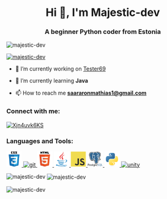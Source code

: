 <h1 align="center">Hi 👋, I'm Majestic-dev</h1>
<h3 align="center">A beginner Python coder from Estonia</h3>

<p align="left"> <img src="https://komarev.com/ghpvc/?username=majestic-dev&label=Profile%20views&color=0e75b6&style=flat" alt="majestic-dev" /> </p>

<p align="left"> <a href="https://github.com/ryo-ma/github-profile-trophy"><img src="https://github-profile-trophy.vercel.app/?username=majestic-dev" alt="majestic-dev" /></a> </p>

- 🔭 I’m currently working on [Tester69](https://github.com/Majestic-dev/Tester69)

- 🌱 I’m currently learning **Java**

- 📫 How to reach me **saararonmathias1@gmail.com**

<h3 align="left">Connect with me:</h3>
<p align="left">
<a href="https://discord.gg/Xjn4uvk6KS" target="blank"><img align="center" src="https://raw.githubusercontent.com/rahuldkjain/github-profile-readme-generator/master/src/images/icons/Social/discord.svg" alt="Xjn4uvk6KS" height="30" width="40" /></a>
</p>

<h3 align="left">Languages and Tools:</h3>
<p align="left"> <a href="https://www.w3schools.com/css/" target="_blank" rel="noreferrer"> <img src="https://raw.githubusercontent.com/devicons/devicon/master/icons/css3/css3-original-wordmark.svg" alt="css3" width="40" height="40"/> </a> <a href="https://git-scm.com/" target="_blank" rel="noreferrer"> <img src="https://www.vectorlogo.zone/logos/git-scm/git-scm-icon.svg" alt="git" width="40" height="40"/> </a> <a href="https://www.w3.org/html/" target="_blank" rel="noreferrer"> <img src="https://raw.githubusercontent.com/devicons/devicon/master/icons/html5/html5-original-wordmark.svg" alt="html5" width="40" height="40"/> </a> <a href="https://www.java.com" target="_blank" rel="noreferrer"> <img src="https://raw.githubusercontent.com/devicons/devicon/master/icons/java/java-original.svg" alt="java" width="40" height="40"/> </a> <a href="https://developer.mozilla.org/en-US/docs/Web/JavaScript" target="_blank" rel="noreferrer"> <img src="https://raw.githubusercontent.com/devicons/devicon/master/icons/javascript/javascript-original.svg" alt="javascript" width="40" height="40"/> </a> <a href="https://www.postgresql.org" target="_blank" rel="noreferrer"> <img src="https://raw.githubusercontent.com/devicons/devicon/master/icons/postgresql/postgresql-original-wordmark.svg" alt="postgresql" width="40" height="40"/> </a> <a href="https://www.python.org" target="_blank" rel="noreferrer"> <img src="https://raw.githubusercontent.com/devicons/devicon/master/icons/python/python-original.svg" alt="python" width="40" height="40"/> </a> <a href="https://unity.com/" target="_blank" rel="noreferrer"> <img src="https://www.vectorlogo.zone/logos/unity3d/unity3d-icon.svg" alt="unity" width="40" height="40"/> </a> </p>

<p><img align="left" src="https://github-readme-stats.vercel.app/api/top-langs?username=majestic-dev&show_icons=true&locale=en&layout=compact" alt="majestic-dev" /></p>

<p>&nbsp;<img align="center" src="https://github-readme-stats.vercel.app/api?username=majestic-dev&show_icons=true&theme=dark&title_color=000000&bg_color=ffffff&hide_border=true&locale=en" alt="majestic-dev" /></p>

<p><img align="center" src="https://github-readme-streak-stats.herokuapp.com/?user=majestic-dev&" alt="majestic-dev" /></p>
